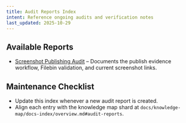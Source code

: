 ```yaml
---
title: Audit Reports Index
intent: Reference ongoing audits and verification notes
last_updated: 2025-10-29
---
```


## Available Reports
- [Screenshot Publishing Audit](./2025-10-29-screenshot-pipeline.md) – Documents the publish evidence workflow, Filebin validation, and current screenshot links.

## Maintenance Checklist
- Update this index whenever a new audit report is created.
- Align each entry with the knowledge map shard at `docs/knowledge-map/docs-index/overview.md#audit-reports`.
